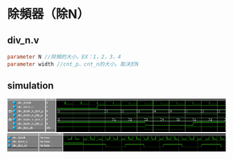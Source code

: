 # 除頻器（除N）

## div_n.v
``` verilog
parameter N //除頻的大小。EX：1，2，3，4
parameter width //cnt_p、cnt_n的大小。取決於N
```

## simulation
![模擬結果](sim-1.png)
![alt text](sim-2.png)
